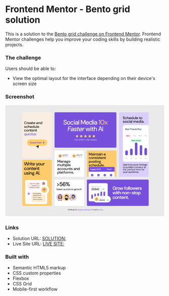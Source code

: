# Frontend Mentor - Bento grid solution

This is a solution to the [Bento grid challenge on Frontend Mentor](https://www.frontendmentor.io/challenges/bento-grid-RMydElrlOj). Frontend Mentor challenges help you improve your coding skills by building realistic projects. 

### The challenge

Users should be able to:

- View the optimal layout for the interface depending on their device's screen size

### Screenshot

![](./images/Screenshot%202024-11-09%20190744.png)

### Links

- Solution URL: [SOLUTION: ](https://www.frontendmentor.io/solutions/bento-grid-main-vanilla-js-5fKXDjmg-o)
- Live Site URL: [LIVE SITE: ](https://verakissyou17.github.io/bento-grid-main/)


### Built with

- Semantic HTML5 markup
- CSS custom properties
- Flexbox
- CSS Grid
- Mobile-first workflow
